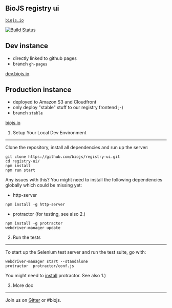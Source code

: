 BioJS registry ui
-----------------


[`biojs.io`](http://biojs.io)

[![Build Status](https://travis-ci.org/biojs/registry-ui.svg?branch=stable)](https://travis-ci.org/biojs/registry-ui)


Dev instance
------------

* directly linked to github pages
* branch `gh-pages`


[dev.biojs.io](http://dev.biojs.io)

Production instance
------------

* deployed to Amazon S3 and Cloudfront
* only deploy "stable" stuff to our registry frontend ;-)
* branch `stable`

[biojs.io](http://biojs.io)

1. Setup Your Local Dev Environment
-----------------------------------

Clone the repository, install all dependencies and run up the server:

````
git clone https://github.com/biojs/registry-ui.git
cd registry-ui/
npm install
npm run start
````

Any issues with this? You might need to install the following dependencies globally which could be missing yet:

- http-server
````
npm install -g http-server
````
- protractor (for testing, see also 2.)
````
npm install -g protractor
webdriver-manager update
````

2. Run the tests
----------------

To start up the Selenium test server and run the test suite, go with:

```
webdriver-manager start --standalone
protractor  protractor/conf.js

```

You might need to [install](https://github.com/angular/protractor/blob/master/docs/tutorial.md) protractor.
See also 1.)

3. More doc
----------

Join us on [Gitter](https://gitter.im/biojs/biojs) or #biojs.
